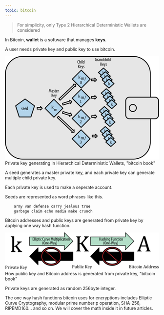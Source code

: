 ```yaml
---
topic: bitcoin
---
```

> For simplicity, only Type 2 Hierarchical Deterministic Wallets are considered


In Bitcoin, **wallet** is a software that manages **keys**.

A user needs private key and public key to use bitcoin.

<img src="../assets/images/t2_deterministic.png" title="px(픽셀) 크기 설정" alt="deterministic wallets"/>
<figcaption>Private key generating in Hierarchical Deterministic Wallets, "bitcoin book"</figcaption>


A seed generates a master private key, and each private key can generate multiple child private key.

Each private key is used to make a seperate account.

Seeds are represented as word phrases like this.


        army van defense carry jealous true
        garbage claim echo media make crunch


Bitcoin addresses and public keys are generated from private key by applying one way hash function.

<img src="../assets/images/pvkey_pubkey_addr.png" title="px(픽셀) 크기 설정" alt="private key to address"/>
<figcaption>How public key and Bitcoin address is generated from private key, "bitcoin book"</figcaption>

Private keys are generated as random 256byte integer.

The one way hash functions bitcoin uses for encryptions includes Elliptic Curve Cryptography, modular prime number p operation, SHA-256, RIPEMD160... and so on. We will cover the math inside it in future articles.